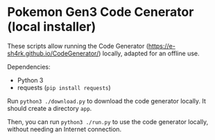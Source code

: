 # Pokemon Gen3 Code Cenerator (local installer)

These scripts allow running the Code Generator (https://e-sh4rk.github.io/CodeGenerator/)
locally, adapted for an offline use.

Dependencies:
- Python 3
- requests (`pip install requests`)

Run `python3 ./download.py` to download the code generator locally. It should create a directory `app`.

Then, you can run `python3 ./run.py` to use the code generator locally, without needing an Internet connection.

